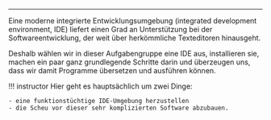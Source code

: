 ---
Eine moderne integrierte Entwicklungsumgebung (integrated development environment, IDE)
liefert einen Grad an Unterstützung bei der Softwareentwicklung, der weit über herkömmliche
Texteditoren hinausgeht. 

Deshalb wählen wir in dieser Aufgabengruppe eine IDE aus, installieren sie,
machen ein paar ganz grundlegende Schritte darin
und überzeugen uns, dass wir damit Programme übersetzen und ausführen können.

!!! instructor
    Hier geht es hauptsächlich um zwei Dinge:

    - eine funktionstüchtige IDE-Umgebung herzustellen
    - die Scheu vor dieser sehr komplizierten Software abzubauen. 
